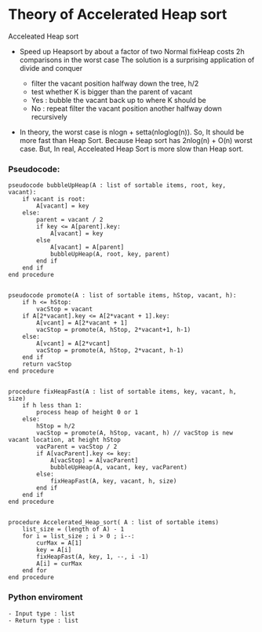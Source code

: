 # Theory of Accelerated Heap sort

Acceleated Heap sort
 - Speed up Heapsort by about a factor of two
   Normal fixHeap costs 2h comparisons in the worst case
   The solution is a surprising application of divide and conquer
    - filter the vacant position halfway down the tree, h/2
    - test whether K is bigger than the parent of vacant
    - Yes : bubble the vacant back up to where K should be
    - No : repeat filter the vacant position another halfway down recursively

 - In theory, the worst case is nlogn + setta(nloglog(n)).
   So, It should be more fast than Heap Sort. Because Heap sort has 2nlog(n) + O(n) worst case.
   But, In real, Acceleated Heap Sort is more slow than Heap sort.
   

### Pseudocode:
    pseudocode bubbleUpHeap(A : list of sortable items, root, key, vacant):
        if vacant is root:
            A[vacant] = key
        else:
            parent = vacant / 2
            if key <= A[parent].key:
                A[vacant] = key
            else
                A[vacant] = A[parent]
                bubbleUpHeap(A, root, key, parent)
            end if
        end if
    end procedure


    pseudocode promote(A : list of sortable items, hStop, vacant, h):
        if h <= hStop:
            vacStop = vacant
        if A[2*vacant].key <= A[2*vacant + 1].key:
            A[vcant] = A[2*vacant + 1]
            vacStop = promote(A, hStop, 2*vacant+1, h-1)
        else:
            A[vcant] = A[2*vcant]
            vacStop = promote(A, hStop, 2*vacant, h-1)
        end if
        return vacStop
    end procedure


    procedure fixHeapFast(A : list of sortable items, key, vacant, h, size)
        if h less than 1:
            process heap of height 0 or 1
        else:
            hStop = h/2
            vacStop = promote(A, hStop, vacant, h) // vacStop is new vacant location, at height hStop
            vacParent = vacStop / 2
            if A[vacParent].key <= key:
                A[vacStop] = A[vacParent]
                bubbleUpHeap(A, vacant, key, vacParent)
            else:
                fixHeapFast(A, key, vacant, h, size)
            end if
        end if
    end procedure


    procedure Accelerated_Heap_sort( A : list of sortable items)
        list_size = (length of A) - 1
        for i = list_size ; i > 0 ; i--:
            curMax = A[1]
            key = A[i]
            fixHeapFast(A, key, 1, --, i -1)
            A[i] = curMax
        end for
    end procedure



### Python enviroment
    - Input type : list
    - Return type : list


